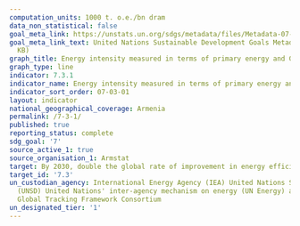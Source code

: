 ```yaml
---
computation_units: 1000 t. o.e./bn dram
data_non_statistical: false
goal_meta_link: https://unstats.un.org/sdgs/metadata/files/Metadata-07-03-01.pdf
goal_meta_link_text: United Nations Sustainable Development Goals Metadata (PDF 192
  KB)
graph_title: Energy intensity measured in terms of primary energy and GDP
graph_type: line
indicator: 7.3.1
indicator_name: Energy intensity measured in terms of primary energy and GDP
indicator_sort_order: 07-03-01
layout: indicator
national_geographical_coverage: Armenia
permalink: /7-3-1/
published: true
reporting_status: complete
sdg_goal: '7'
source_active_1: true
source_organisation_1: Armstat
target: By 2030, double the global rate of improvement in energy efficiency
target_id: '7.3'
un_custodian_agency: International Energy Agency (IEA) United Nations Statistics Division
  (UNSD) United Nations' inter-agency mechanism on energy (UN Energy) and the SE4ALL
  Global Tracking Framework Consortium
un_designated_tier: '1'
---
```

